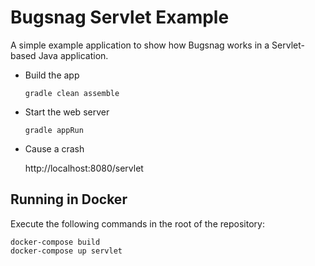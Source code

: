# Bugsnag Servlet Example

A simple example application to show how Bugsnag works in a Servlet-based Java application.

- Build the app

    ```shell
    gradle clean assemble
    ```

- Start the web server

    ```shell
    gradle appRun
    ```
- Cause a crash

    http://localhost:8080/servlet

## Running in Docker

Execute the following commands in the root of the repository:

```
docker-compose build
docker-compose up servlet
```
